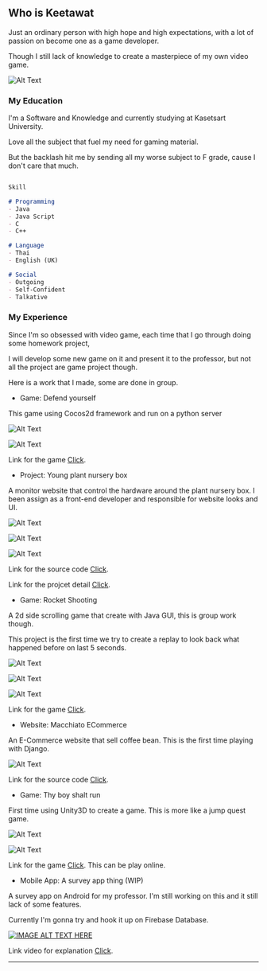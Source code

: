 ## Who is Keetawat

Just an ordinary person with high hope and high expectations, with a lot of passion on become one as a game developer.

Though I still lack of knowledge to create a masterpiece of my own video game.

![Alt Text](/imgs/portrait.jpg)


### My Education


I'm a Software and Knowledge and currently studying at Kasetsart University.

Love all the subject that fuel my need for gaming material.

But the backlash hit me by sending all my worse subject to F grade, cause I don't care that much.


```markdown

Skill

# Programming
- Java
- Java Script
- C
- C++

# Language
- Thai
- English (UK)

# Social
- Outgoing
- Self-Confident
- Talkative

```


### My Experience


Since I'm so obsessed with video game, each time that I go through doing some homework project, 

I will develop some new game on it and present it to the professor, but not all the project are game project though.

Here is a work that I made, some are done in group.


- Game: Defend yourself

This game using Cocos2d framework and run on a python server

![Alt Text](/imgs/game1.png)

![Alt Text](/imgs/game1-2.png)

Link for the game [Click](https://github.com/KeetaSri/ISPproject).
  
    
- Project: Young plant nursery box

A monitor website that control the hardware around the plant nursery box. I been assign as a front-end developer and responsible for website looks and UI.

![Alt Text](/imgs/project1.jpg)

![Alt Text](/imgs/project1-2.jpg)

![Alt Text](/imgs/project1-3.jpg)

Link for the source code [Click](https://github.com/pattnatt/exceed-LeftLegOfExodia-Software/).

Link for the projcet detail [Click](http://exceed.cpe.ku.ac.th/wiki/index.php/Exceed_13_Exodia(%E0%B8%82%E0%B8%B2%E0%B8%8B%E0%B9%89%E0%B8%B2%E0%B8%A2)).

- Game: Rocket Shooting

A 2d side scrolling game that create with Java GUI, this is group work though.

This project is the first time we try to create a replay to look back what happened before on last 5 seconds.

![Alt Text](/imgs/game2.png)

![Alt Text](/imgs/game2-2.png)

![Alt Text](/imgs/game2-3.png)

Link for the game [Click](https://github.com/Khaofang/SSD_Project_RocketShooting).

- Website: Macchiato ECommerce

An E-Commerce website that sell coffee bean. This is the first time playing with Django.

![Alt Text](/imgs/web1.jpg)

Link for the source code [Click](https://github.com/SKE-Macchiato/ECommerce).

- Game: Thy boy shalt run

First time using Unity3D to create a game. This is more like a jump quest game.

![Alt Text](/imgs/game3.png)

![Alt Text](/imgs/game3-2.png)

Link for the game [Click](https://simmer.io/@Keetawat/final-project). This can be play online.

- Mobile App: A survey app thing (WIP)

A survey app on Android for my professor. I'm still working on this and it still lack of some features.

Currently I'm gonna try and hook it up on Firebase Database.

[![IMAGE ALT TEXT HERE](http://img.youtube.com/vi/D05sYO55R00/0.jpg)](http://www.youtube.com/watch?v=D05sYO55R00)

Link video for explanation [Click](http://www.youtube.com/watch?v=D05sYO55R00).

_______________________________________________________________________________________________________________________________________
